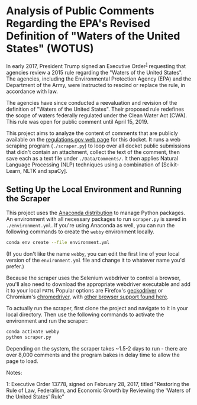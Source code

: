 # Analysis of Public Comments Regarding the EPA's Revised Definition of "Waters of the United States" (WOTUS)

In early 2017, President Trump signed an Executive Order<sup>[1](#footnote1)</sup> requesting that agencies review a 2015 rule regarding the "Waters of the United States". The agencies, including the Environmental Protection Agency (EPA) and the Department of the Army, were instructed to rescind or replace the rule, in accordance with law.

The agencies have since conducted a reevaluation and revision of the definition of "Waters of the United States". Their proposed rule redefines the scope of waters federally regulated under the Clean Water Act (CWA). This rule was open for public comment until April 15, 2019.

This project aims to analyze the content of comments that are publicly available on the [regulations.gov web page](https://www.regulations.gov/docket?D=EPA-HQ-OW-2018-0149) for this docket. It runs a web scraping program (`./scraper.py`) to loop over all docket public submissions that didn't contain an attachment, collect the text of the comment, then save each as a text file under `./Data/Comments/`. It then applies Natural Language Processing (NLP) techniques using a combination of [Scikit-Learn, NLTK and spaCy].

## Setting Up the Local Environment and Running the Scraper

This project uses the [Anaconda distribution](https://www.anaconda.com/distribution/) to manage Python packages. An environment with all necessary packages to run `scraper.py` is saved in `./environment.yml`. If you're using Anaconda as well, you can run the following commands to create the `webby` environment locally.

```bash
conda env create --file environment.yml
```

(If you don't like the name `webby`, you can edit the first line of your local version of the `environment.yml` file and change it to whatever name you'd prefer.)

Because the scraper uses the Selenium webdriver to control a browser, you'll also need to download the appropriate webdriver executable and add it to your local `PATH`. Popular options are Firefox's [geckodriver](https://github.com/mozilla/geckodriver/) or Chromium's [chromedriver](https://sites.google.com/a/chromium.org/chromedriver/), with [other browser support found here](https://selenium.dev/documentation/en/getting_started_with_webdriver/browsers/).

To actually run the scraper, first clone the project and navigate to it in your local directory. Then use the following commands to activate the environment and run the scraper:

```bash
conda activate webby
python scraper.py
```

Depending on the system, the scraper takes \~1.5-2 days to run - there are over 8,000 comments and the program bakes in delay time to allow the page to load.

Notes:

<a name="footnote1">1</a>: Executive Order 13778, signed on February 28, 2017, titled "Restoring the Rule of Law, Federalism, and Economic Growth by Reviewing the 'Waters of the United States' Rule"
